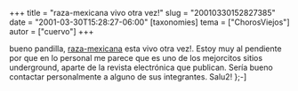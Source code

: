 +++
title = "raza-mexicana vivo otra vez!"
slug = "20010330152827385"
date = "2001-03-30T15:28:27-06:00"
[taxonomies]
tema = ["ChorosViejos"]
autor = ["cuervo"]
+++

bueno pandilla, [raza-mexicana](http://www.raza-mexicana.org) esta vivo
otra vez!. Estoy muy al pendiente por que en lo personal me parece que
es uno de los mejorcitos sitios underground, aparte de la revista
electrónica que publican. Sería bueno contactar personalmente a alguno
de sus integrantes.
Salu2! };-\]


